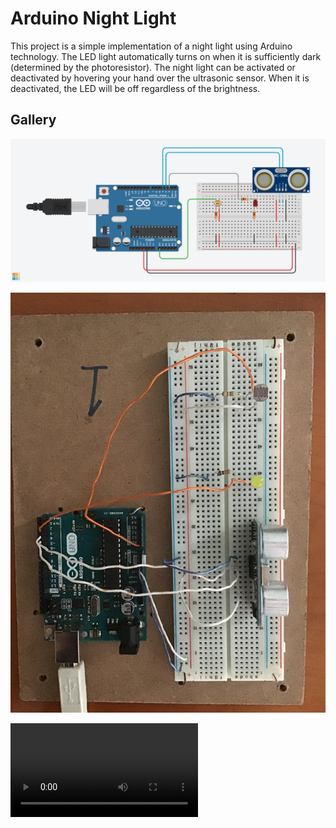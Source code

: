 # Arduino Night Light

This project is a simple implementation of a night light using Arduino technology. The LED light automatically turns on when it is sufficiently dark (determined by the photoresistor). The night light can be activated or deactivated by hovering your hand over the ultrasonic sensor. When it is deactivated, the LED will be off regardless of the brightness.

## Gallery

![](assets/circuit.png)

![](assets/physical.jpg)

<video controls>
  <source src="assets/video.mp4" type="video/mp4">
</video>
